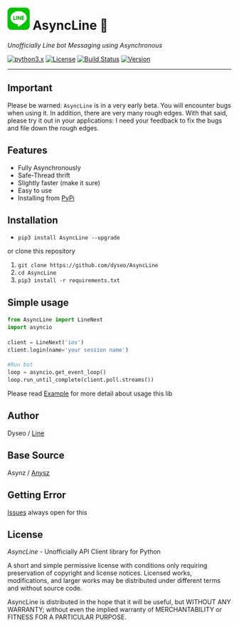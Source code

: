 # ![Logo](LINE.png) AsyncLine 🚀
_Unofficially Line bot Messaging using Asynchronous_

[![python3.x](https://img.shields.io/badge/3.6%20%7C%203.7-blue.svg?&logo=python&label=Python)](https://www.python.org/downloads/release/python-372/) [![License](https://img.shields.io/github/license/dyseo/A.svg)](https://opensource.org/licenses/MIT) [![Build Status](https://travis-ci.org/dyseo/AsyncLine.svg?branch=master)](https://travis-ci.org/dyseo/AsyncLine) [![Version](https://img.shields.io/badge/Version-1.5.7-red)](https://github.com/dyseo/AsyncLine)
___

## Important
Please be warned: `AsyncLine` is in a very early beta. You will encounter bugs when using it. In addition, there are very many rough edges. With that said, please try it out in your applications: I need your feedback to fix the bugs and file down the rough edges.

## Features
- Fully Asynchronously
- Safe-Thread thrift
- Slightly faster (make it sure)
- Easy to use
- Installing from [PyPi](https://pypi.org/project/AsyncLine)

## Installation
- `pip3 install AsyncLine --upgrade`

or clone this repository

1. `git clone https://github.com/dyseo/AsyncLine`
2. `cd AsyncLine`
3. `pip3 install -r requirements.txt`

## Simple usage
```python
from AsyncLine import LineNext
import asyncio

client = LineNext('ios')
client.login(name='your session name')

#Run bot
loop = asyncio.get_event_loop()
loop.run_until_complete(client.poll.streams())
```
Please read [Example](examples) for more detail about usage this lib

## Author
Dyseo / [Line](https://line.me/ti/p/~line.bngsad)

## Base Source
Asynz / [Anysz](https://github.com/anysz)


## Getting Error
[Issues](https://github.com/dyseo/AsyncLine/issues) always open for this


## License
*AsyncLine* - Unofficially API Client library for Python

A short and simple permissive license with conditions only requiring preservation of copyright and license notices. Licensed works, modifications, and larger works may be distributed under different terms and without source code.

AsyncLine is distributed in the hope that it will be useful,
but WITHOUT ANY WARRANTY; without even the implied warranty of
MERCHANTABILITY or FITNESS FOR A PARTICULAR PURPOSE. 
